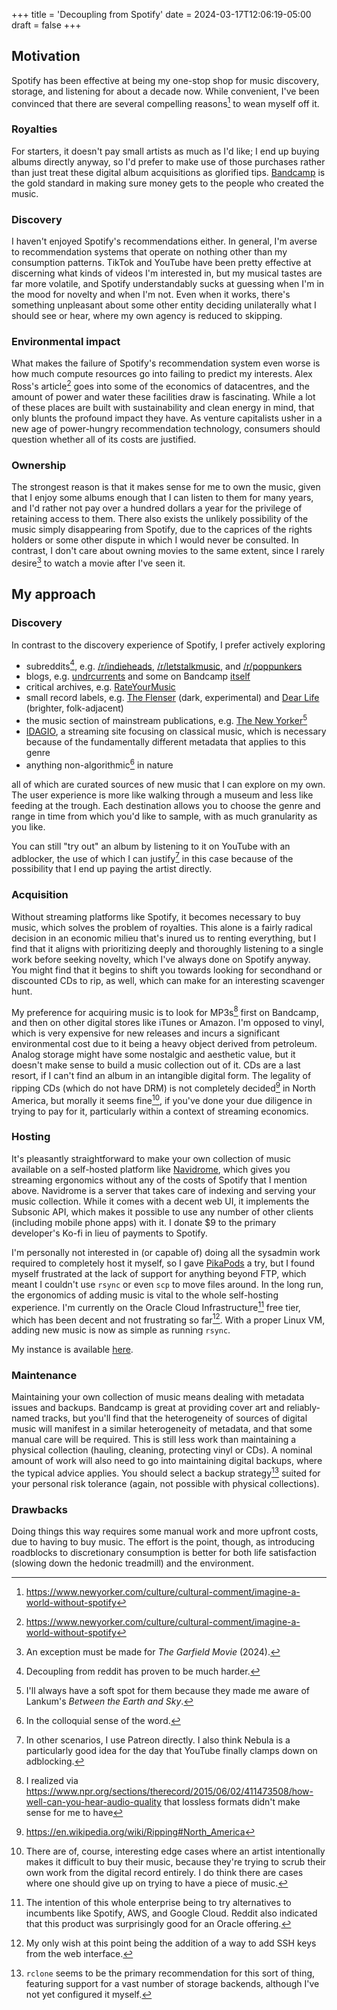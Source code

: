 +++
title = 'Decoupling from Spotify'
date = 2024-03-17T12:06:19-05:00
draft = false
+++

## Motivation

Spotify has been effective at being my one-stop shop for music discovery, storage, and listening for about a decade now. While convenient, I've been convinced that there are several compelling reasons[^1] to wean myself off it.

### Royalties 
For starters, it doesn't pay small artists as much as I'd like; I end up buying albums directly anyway, so I'd prefer to make use of those purchases rather than just treat these digital album acquisitions as glorified tips. [Bandcamp](https://bandcamp.com/) is the gold standard in making sure money gets to the people who created the music.

### Discovery
I haven't enjoyed Spotify's recommendations either. In general, I'm averse to recommendation systems that operate on nothing other than my consumption patterns. TikTok and YouTube have been pretty effective at discerning what kinds of videos I'm interested in, but my musical tastes are far more volatile, and Spotify understandably sucks at guessing when I'm in the mood for novelty and when I'm not. Even when it works, there's something unpleasant about some other entity deciding unilaterally what I should see or hear, where my own agency is reduced to skipping. 

### Environmental impact
What makes the failure of Spotify's recommendation system even worse is how much compute resources go into failing to predict my interests. Alex Ross's article[^1] goes into some of the economics of datacentres, and the amount of power and water these facilities draw is fascinating. While a lot of these places are built with sustainability and clean energy in mind, that only blunts the profound impact they have. As venture capitalists usher in a new age of power-hungry recommendation technology, consumers should question whether all of its costs are justified.

### Ownership
The strongest reason is that it makes sense for me to own the music, given that I enjoy some albums enough that I can listen to them for many years, and I'd rather not pay over a hundred dollars a year for the privilege of retaining access to them. There also exists the unlikely possibility of the music simply disappearing from Spotify, due to the caprices of the rights holders or some other dispute in which I would never be consulted. In contrast, I don't care about owning movies to the same extent, since I rarely desire[^movie] to watch a movie after I've seen it.

## My approach

### Discovery
In contrast to the discovery experience of Spotify, I prefer actively exploring
* subreddits[^2], e.g. [/r/indieheads](https://www.reddit.com/r/indieheads/), [/r/letstalkmusic](https://www.reddit.com/r/letstalkmusic/), and [/r/poppunkers](https://www.reddit.com/r/poppunkers/)
* blogs, e.g. [undrcurrents](https://undrcurrents.com/) and some on Bandcamp [itself](https://daily.bandcamp.com/album-of-the-day)
* critical archives, e.g. [RateYourMusic](https://rateyourmusic.com/)
* small record labels, e.g. [The Flenser](https://nowflensing.com/) (dark, experimental) and [Dear Life](https://www.dearliferecs.com/) (brighter, folk-adjacent)
* the music section of mainstream publications, e.g. [The New Yorker](https://www.newyorker.com/culture)[^3]
* [IDAGIO](https://app.idagio.com/discover), a streaming site focusing on classical music, which is necessary because of the fundamentally different metadata that applies to this genre
* anything non-algorithmic[^4] in nature

all of which are curated sources of new music that I can explore on my own. The user experience is more like walking through a museum and less like feeding at the trough. Each destination allows you to choose the genre and range in time from which you'd like to sample, with as much granularity as you like.

You can still "try out" an album by listening to it on YouTube with an adblocker, the use of which I can justify[^5] in this case because of the possibility that I end up paying the artist directly.

### Acquisition
Without streaming platforms like Spotify, it becomes necessary to buy music, which solves the problem of royalties. This alone is a fairly radical decision in an economic milieu that's inured us to renting everything, but I find that it aligns with prioritizing deeply and thoroughly listening to a single work before seeking novelty, which I've always done on Spotify anyway. You might find that it begins to shift you towards looking for secondhand or discounted CDs to rip, as well, which can make for an interesting scavenger hunt. 

My preference for acquiring music is to look for MP3s[^6] first on Bandcamp, and then on other digital stores like iTunes or Amazon. I'm opposed to vinyl, which is very expensive for new releases and incurs a significant environmental cost due to it being a heavy object derived from petroleum. Analog storage might have some nostalgic and aesthetic value, but it doesn't make sense to build a music collection out of it. CDs are a last resort, if I can't find an album in an intangible digital form. The legality of ripping CDs (which do not have DRM) is not completely decided[^7] in North America, but morally it seems fine[^8], if you've done your due diligence in trying to pay for it, particularly within a context of streaming economics.

### Hosting
It's pleasantly straightforward to make your own collection of music available on a self-hosted platform like [Navidrome](https://www.navidrome.org/), which gives you streaming ergonomics without any of the costs of Spotify that I mention above. Navidrome is a server that takes care of indexing and serving your music collection. While it comes with a decent web UI, it implements the Subsonic API, which makes it possible to use any number of other clients (including mobile phone apps) with it. I donate $9 to the primary developer's Ko-fi in lieu of payments to Spotify.

I'm personally not interested in (or capable of) doing all the sysadmin work required to completely host it myself, so I gave [PikaPods](https://www.pikapods.com/) a try, but I found myself frustrated at the lack of support for anything beyond FTP, which meant I couldn't use `rsync` or even `scp` to move files around. In the long run, the ergonomics of adding music is vital to the whole self-hosting experience. I'm currently on the Oracle Cloud Infrastructure[^9] free tier, which has been decent and not frustrating so far[^10]. With a proper Linux VM, adding new music is now as simple as running `rsync`. 

My instance is available [here](https://navidrome.yeetfield.com).

### Maintenance
Maintaining your own collection of music means dealing with metadata issues and backups. Bandcamp is great at providing cover art and reliably-named tracks, but you'll find that the heterogeneity of sources of digital music will manifest in a similar heterogeneity of metadata, and that some manual care will be required. This is still less work than maintaining a physical collection (hauling, cleaning, protecting vinyl or CDs). A nominal amount of work will also need to go into maintaining digital backups, where the typical advice applies. You should select a backup strategy[^backup] suited for your personal risk tolerance (again, not possible with physical collections).

### Drawbacks
Doing things this way requires some manual work and more upfront costs, due to having to buy music. The effort is the point, though, as introducing roadblocks to discretionary consumption is better for both life satisfaction (slowing down the hedonic treadmill) and the environment.

[^1]: https://www.newyorker.com/culture/cultural-comment/imagine-a-world-without-spotify
[^2]: Decoupling from reddit has proven to be much harder.
[^3]: I'll always have a soft spot for them because they made me aware of Lankum's *Between the Earth and Sky*.
[^4]: In the colloquial sense of the word.
[^5]: In other scenarios, I use Patreon directly. I also think Nebula is a particularly good idea for the day that YouTube finally clamps down on adblocking.
[^6]: I realized via https://www.npr.org/sections/therecord/2015/06/02/411473508/how-well-can-you-hear-audio-quality that lossless formats didn't make sense for me to have
[^7]: https://en.wikipedia.org/wiki/Ripping#North_America
[^8]: There are of, course, interesting edge cases where an artist intentionally makes it difficult to buy their music, because they're trying to scrub their own work from the digital record entirely. I do think there are cases where one should give up on trying to have a piece of music.
[^9]: The intention of this whole enterprise being to try alternatives to incumbents like Spotify, AWS, and Google Cloud. Reddit also indicated that this product was surprisingly good for an Oracle offering.
[^10]: My only wish at this point being the addition of a way to add SSH keys from the web interface.
[^backup]: `rclone` seems to be the primary recommendation for this sort of thing, featuring support for a vast number of storage backends, although I've not yet configured it myself.
[^movie]: An exception must be made for *The Garfield Movie* (2024).
